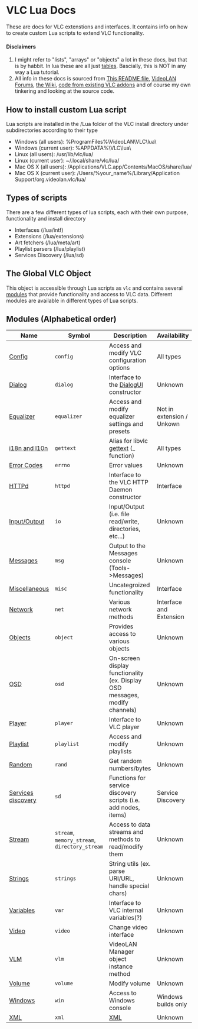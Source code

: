 # VLC Lua Docs
These are docs for VLC extenstions and interfaces. It contains info on how to create custom Lua scripts to extend VLC functionality.
#### **Disclaimers**
1. I might refer to "lists", "arrays" or "objects" a lot in these docs, but that is by habbit. In lua these are all just [tables](https://www.lua.org/pil/11.html). Bascially, this is NOT in any way a Lua tutorial.
2. All info in these docs is sourced from [This README file](http://www.videolan.org/developers/vlc/share/lua/README.txt), [VideoLAN Forums](https://forum.videolan.org/), [the Wiki](https://wiki.videolan.org/), [code from existing VLC addons](https://addons.videolan.org) and of course my own tinkering and looking at the source code.

## How to install custom Lua script
Lua scripts are installed in the /Lua folder of the VLC install directory under subdirectories according to their type
- Windows (all users): %ProgramFiles%\VideoLAN\VLC\lua\
- Windows (current user): %APPDATA%\VLC\lua\
- Linux (all users): /usr/lib/vlc/lua/
- Linux (current user): ~/.local/share/vlc/lua/
- Mac OS X (all users): /Applications/VLC.app/Contents/MacOS/share/lua/
- Mac OS X (current user): /Users/%your_name%/Library/Application Support/org.videolan.vlc/lua/

## Types of scripts
There are a few different types of lua scripts, each with their own purpose, functionality and install directory
- Interfaces (/lua/intf)
- Extensions  (/lua/extensions)
- Art fetchers (/lua/meta/art)
- Playlist parsers (/lua/playlist)
- Services Discovery (/lua/sd)

## The Global VLC Object
This object is accessible through Lua scripts as `vlc` and contains several [modules](https://verghost.com/vlc-lua-docs/modules) that provide functionality and access to VLC data. Different modules are available in different types of Lua scripts.
## Modules (Alphabetical order)
Name | Symbol | Description | Availability
---- | ------ | ----------- | ------------
[Config](https://verghost.com/vlc-lua-docs/config) | `config` | Access and modify VLC configuration options | All types
[Dialog](https://verghost.com/vlc-lua-docs/dialog) | `dialog` | Interface to the [DialogUI](https://verghost.com/vlc-lua-docs/dialogui) constructor | Unknown
[Equalizer](https://verghost.com/vlc-lua-docs/equalizer) | `equalizer` | Access and modify equalizer settings and presets | Not in extension / Unkown
[i18n and l10n](https://verghost.com/vlc-lua-docs/iandl) | `gettext` | Alias for libvlc [gettext](https://en.wikipedia.org/wiki/Gettext) (_ function) | All types
[Error Codes](https://verghost.com/vlc-lua-docs/errno) | `errno` | Error values | Unknown
[HTTPd](https://verghost.com/vlc-lua-docs/httpd)  | `httpd` | Interface to the VLC HTTP Daemon constructor | Interface
[Input/Output](https://verghost.com/vlc-lua-docs/io)  | `io` | Input/Output (i.e. file read/write, directories, etc...) | Unknown
[Messages](https://verghost.com/vlc-lua-docs/msg)  | `msg` | Output to the Messages console (Tools->Messages) | Unknown
[Miscellaneous](https://verghost.com/vlc-lua-docs/misc)  | `misc` | Uncategroized functionality | Interface
[Network](https://verghost.com/vlc-lua-docs/net)  | `net` | Various network methods | Interface and Extension
[Objects](https://verghost.com/vlc-lua-docs/object)  | `object` | Provides access to various objects | Unknown
[OSD](https://verghost.com/vlc-lua-docs/osd)  | `osd` | On-screen display functionality (ex. Display OSD messages, modify channels) | Unknown
[Player](https://verghost.com/vlc-lua-docs/player)  | `player` | Interface to VLC player | Unknown
[Playlist](https://verghost.com/vlc-lua-docs/playlist)  | `playlist` | Access and modify playlists | Unknown
[Random](https://verghost.com/vlc-lua-docs/rand)  | `rand` | Get random numbers/bytes | Unknown
[Services discovery](https://verghost.com/vlc-lua-docs/sd)  | `sd` | Functions for service discovery scripts (i.e. add nodes, items) | Service Discovery
[Stream](https://verghost.com/vlc-lua-docs/stream)  | `stream`, `memory_stream`, `directory_stream` | Access to data streams and methods to read/modify them | Unknown
[Strings](https://verghost.com/vlc-lua-docs/strings)  | `strings` | String utils (ex. parse URI/URL, handle special chars) | Unknown
[Variables](https://verghost.com/vlc-lua-docs/var)  | `var` | Interface to VLC internal variables(?) | Unknown
[Video](https://verghost.com/vlc-lua-docs/video)  | `video` | Change video interface | Unknown
[VLM](https://verghost.com/vlc-lua-docs/vlm)  | `vlm` | VideoLAN Manager object instance method | Unknown
[Volume](https://verghost.com/vlc-lua-docs/volume)  | `volume` | Modify volume | Unknown
[Windows](https://verghost.com/vlc-lua-docs/win)  | `win` | Access to Windows console | Windows builds only
[XML](https://verghost.com/vlc-lua-docs/xml)  | `xml` | [XML](https://en.wikipedia.org/wiki/XML) | Unknown




